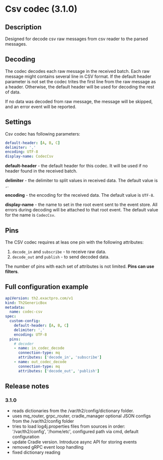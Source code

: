 # Csv codec (3.1.0)
## Description
Designed for decode csv raw messages from csv reader to the parsed messages.

## Decoding

The codec decodes each raw message in the received batch.
Each raw message might contains several line in CSV format.
If the default header parameter is not set the codec trites the first line from the raw message as a header.
Otherwise, the default header will be used for decoding the rest of data.

If no data was decoded from raw message, the message will be skipped, and an error event will be reported.

## Settings
Csv codec has following parameters:

```yaml
default-header: [A, B, C]
delimiter: ','
encoding: UTF-8
display-name: CodecCsv
```
**default-header** - the default header for this codec. It will be used if no header found in the received batch.

**delimiter** - the delimiter to split values in received data. The default value is `,`.

**encoding** - the encoding for the received data. The default value is `UTF-8`.

**display-name** - the name to set in the root event sent to the event store. All errors during decoding will be attached to that root event.
The default value for the name is `CodecCsv`.

## Pins

The CSV codec requires at leas one pin with the following attributes:
1. `decode_in` and `subscribe` - to receive raw data.
2. `decode_out` and `publish` - to send decoded data.

The number of pins with each set of attributes is not limited. **Pins can use filters**.

## Full configuration example

```yaml
apiVersion: th2.exactpro.com/v1
kind: Th2GenericBox
metadata:
  name: codec-csv
spec:
  custom-config:
    default-header: [A, B, C]
    delimiter: ','
    encoding: UTF-8
  pins:
    # decoder
    - name: in_codec_decode
      connection-type: mq
      attributes: ['decode_in', 'subscribe']
    - name: out_codec_decode
      connection-type: mq
      attributes: ['decode_out', 'publish']
```

## Release notes

### 3.1.0

+ reads dictionaries from the /var/th2/config/dictionary folder.
+ uses mq_router, grpc_router, cradle_manager optional JSON configs from the /var/th2/config folder
+ tries to load log4j.properties files from sources in order: '/var/th2/config', '/home/etc', configured path via cmd, default configuration
+ update Cradle version. Introduce async API for storing events
+ removed gRPC event loop handling
+ fixed dictionary reading